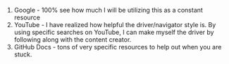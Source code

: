 1. Google - 100% see how much I will be utilizing this as a constant resource
2. YouTube - I have realized how helpful the driver/navigator style is. By using specific searches on YouTube, I can make myself the driver by following along with the content creator.
3. GitHub Docs - tons of very specific resources to help out when you are stuck. 
